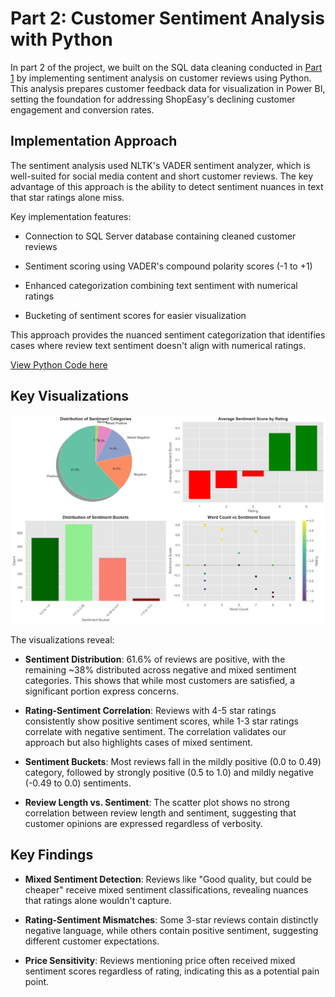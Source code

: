 # Part 2: Customer Sentiment Analysis with Python

In part 2 of the project, we built on the SQL data cleaning conducted in [Part 1](https://github.com/Satori-NgN/Marketing-Analysis/blob/main/sql/README.md) by implementing sentiment analysis on customer reviews using Python. This analysis prepares customer feedback data for visualization in Power BI, setting the foundation for addressing ShopEasy's declining customer engagement and conversion rates.

## Implementation Approach

The sentiment analysis used NLTK's VADER sentiment analyzer, which is well-suited for social media content and short customer reviews. The key advantage of this approach is the ability to detect sentiment nuances in text that star ratings alone miss.

Key implementation features:

- Connection to SQL Server database containing cleaned customer reviews

- Sentiment scoring using VADER's compound polarity scores (-1 to +1)

- Enhanced categorization combining text sentiment with numerical ratings

- Bucketing of sentiment scores for easier visualization

This approach provides the nuanced sentiment categorization that identifies cases where review text sentiment doesn't align with numerical ratings.

[View Python Code here](https://github.com/Satori-NgN/Marketing-Analysis/blob/main/python/Sentiment_Analysis.ipynb)

## Key Visualizations

![Data Visualization](https://github.com/Satori-NgN/Marketing-Analysis/blob/main/python/sentiment_analysis_visualizations.png)

The visualizations reveal:

- **Sentiment Distribution**: 61.6% of reviews are positive, with the remaining ~38% distributed across negative and mixed sentiment categories. This shows that while most customers are satisfied, a significant portion express concerns.

- **Rating-Sentiment Correlation**: Reviews with 4-5 star ratings consistently show positive sentiment scores, while 1-3 star ratings correlate with negative sentiment. The correlation validates our approach but also highlights cases of mixed sentiment.

- **Sentiment Buckets**: Most reviews fall in the mildly positive (0.0 to 0.49) category, followed by strongly positive (0.5 to 1.0) and mildly negative (-0.49 to 0.0) sentiments.

- **Review Length vs. Sentiment**: The scatter plot shows no strong correlation between review length and sentiment, suggesting that customer opinions are expressed regardless of verbosity.

## Key Findings

- **Mixed Sentiment Detection**: Reviews like "Good quality, but could be cheaper" receive mixed sentiment classifications, revealing nuances that ratings alone wouldn't capture.

- **Rating-Sentiment Mismatches**: Some 3-star reviews contain distinctly negative language, while others contain positive sentiment, suggesting different customer expectations.

- **Price Sensitivity**: Reviews mentioning price often received mixed sentiment scores regardless of rating, indicating this as a potential pain point.
